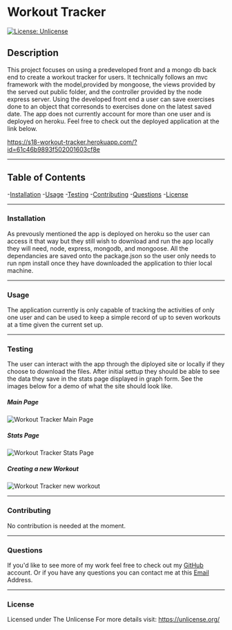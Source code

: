 
# Workout Tracker    

[![License: Unlicense](https://img.shields.io/badge/license-Unlicense-blue.svg)](http://unlicense.org/)
        
##  Description
This project focuses on using a predeveloped front and a mongo db back end to create a workout tracker for users. It technically follows an mvc framework with the model,provided by mongoose, the views provided by the served out public folder, and the controller provided by the node express server. Using the developed front end a user can save exercises done to an object that corresonds to exercises done on the latest saved date. The app does not currently account for more than one user and is deployed on heroku. Feel free to check out the deployed application at the link below.

https://s18-workout-tracker.herokuapp.com/?id=61c46b9893f502001603cf8e

-----

## Table of Contents
-[Installation](#installation)
-[Usage](#usage)
-[Testing](#testing)
-[Contributing](#contributing)
-[Questions](#questions)
-[License](#license)

---

### Installation

As prevously mentioned the app is deployed on heroku so the user can access it that way but they still wish to download and run the app locally they will need, node, express, mongodb, and mongoose. All the dependancies are saved onto the package.json so the user only needs to run npm install once they have downloaded the application to thier local machine.

---

### Usage

The application currently is only capable of tracking the activities of only one user and can be used to keep a simple record of up to seven workouts at a time given the current set up.

---

### Testing

 The user can interact with the app through the diployed site or locally if they choose to download the files. After initial settup they should be able to see the data they save in the stats page displayed in graph form. See the images below for a demo of what the site should look like.
 
 ##### Main Page
 ![Workout Tracker Main Page](https://user-images.githubusercontent.com/84884625/147241964-da04712b-4221-4d99-ae65-318759604f2e.png)
##### Stats Page
 ![Workout Tracker Stats Page](https://user-images.githubusercontent.com/84884625/147241977-d8fb8369-f2f4-4800-af15-de2d5156249b.png)
##### Creating a new Workout
![Workout Tracker new workout](https://user-images.githubusercontent.com/84884625/147241991-19e505fd-64a6-4184-91f3-ba15b90034b5.png)

 ---

 ### Contributing

No contribution is needed at the moment.

---

### Questions

If you'd like to see more of my work feel free to check out my [GitHub](https://github.com/joe-toni) account.
Or if you have any questions you can contact me at this [Email](mailto:joefaburrieta@gmail.com) Address.

---

### License

Licensed under The Unlicense
For more details visit: https://unlicense.org/

